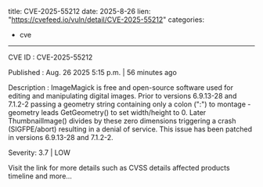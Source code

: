  
title: CVE-2025-55212
date: 2025-8-26
lien: "https://cvefeed.io/vuln/detail/CVE-2025-55212"
categories:
  - cve
---

CVE ID : CVE-2025-55212

Published :  Aug. 26
2025
5:15 p.m. | 56 minutes ago

Description : ImageMagick is free and open-source software used for editing and manipulating digital images. Prior to versions 6.9.13-28 and 7.1.2-2
passing a geometry string containing only a colon (":") to montage -geometry leads GetGeometry() to set width/height to 0. Later
ThumbnailImage() divides by these zero dimensions
triggering a crash (SIGFPE/abort)
resulting in a denial of service. This issue has been patched in versions 6.9.13-28 and 7.1.2-2.

Severity: 3.7 | LOW

Visit the link for more details
such as CVSS details
affected products
timeline
and more...
